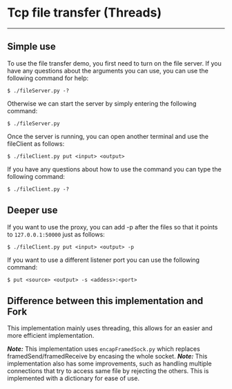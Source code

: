 # Tcp file transfer (Threads)
---

## Simple use

To use the file transfer demo, you first need to turn on the file server. If you have any questions about the arguments you can use, you can use the following command for help:

```
$ ./fileServer.py -? 
```

Otherwise we can start the server by simply entering the following command:

```
$ ./fileServer.py
```

Once the server is running, you can open another terminal and use the fileClient as follows:

```
$ ./fileClient.py put <input> <output>
```

If you have any questions about how to use the command you can type the following command:

```
$ ./fileClient.py -?
```

## Deeper use

If you want to use the proxy, you can add -p after the files so that it points to ```127.0.0.1:50000``` just as follows:

```
$ ./fileClient.py put <input> <output> -p
```

If you want to use a different listener port you can use the following command:

```
$ put <source> <output> -s <addess>:<port>
```

## Difference between this implementation and Fork
This implementation mainly uses threading, this allows for an easier and more efficient implementation.

***Note:*** This implementation uses ```encapFramedSock.py``` which replaces framedSend/framedReceive by encasing the whole socket.
***Note:*** This implementation also has some improvements, such as handling multiple connections that try to access same file by rejecting the others. This is implemented with a dictionary for ease of use.